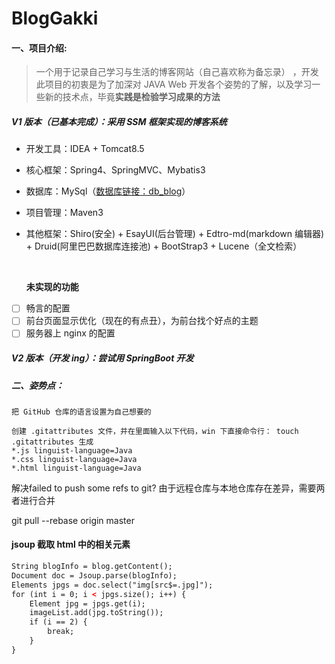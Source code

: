 # BlogGakki
#### 一、项目介绍:

> 一个用于记录自己学习与生活的博客网站（自己喜欢称为备忘录） ，开发此项目的初衷是为了加深对 JAVA Web 开发各个姿势的了解，以及学习一些新的技术点，毕竟**实践是检验学习成果的方法**

##### V1 版本（已基本完成）：采用 SSM 框架实现的博客系统


* 开发工具：IDEA + Tomcat8.5

* 核心框架：Spring4、SpringMVC、Mybatis3

* 数据库：MySql（[数据库链接：db_blog](https://github.com/volewu/CMS/blob/master/db_cms.sql)）

* 项目管理：Maven3

* 其他框架：Shiro(安全) + EsayUI(后台管理) + Edtro-md(markdown 编辑器) + Druid(阿里巴巴数据库连接池) + BootStrap3 + Lucene（全文检索）

  ​

  **未实现的功能**



- [ ] 畅言的配置 
- [ ] 前台页面显示优化（现在的有点丑），为前台找个好点的主题
- [ ] 服务器上 nginx 的配置
##### V2 版本（开发 ing）：尝试用 SpringBoot 开发





##### 二、姿势点：

```
把 GitHub 仓库的语言设置为自己想要的

创建 .gitattributes 文件，并在里面输入以下代码，win 下直接命令行： touch .gitattributes 生成
*.js linguist-language=Java
*.css linguist-language=Java
*.html linguist-language=Java
```

解决failed to push some refs to git?
由于远程仓库与本地仓库存在差异，需要两者进行合并

git pull --rebase origin master

#### jsoup 截取 html 中的相关元素
```html
String blogInfo = blog.getContent();
Document doc = Jsoup.parse(blogInfo);
Elements jpgs = doc.select("img[src$=.jpg]");
for (int i = 0; i < jpgs.size(); i++) {
    Element jpg = jpgs.get(i);
    imageList.add(jpg.toString());
    if (i == 2) {
        break;
    }
}
```
